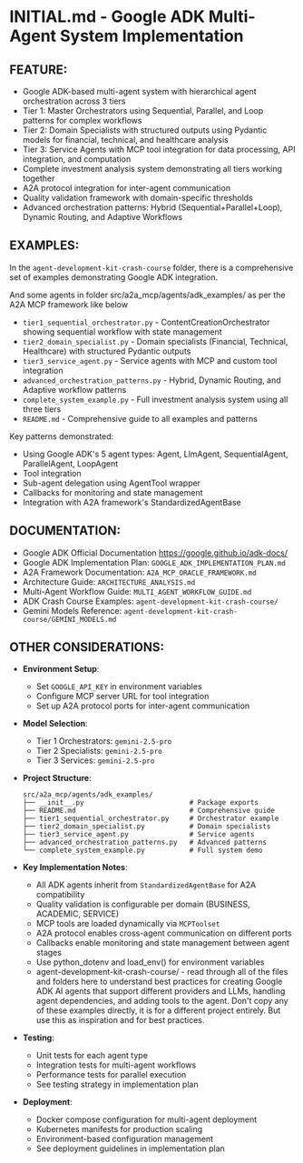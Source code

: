 # INITIAL.md - Google ADK Multi-Agent System Implementation

## FEATURE:

- Google ADK-based multi-agent system with hierarchical agent orchestration across 3 tiers
- Tier 1: Master Orchestrators using Sequential, Parallel, and Loop patterns for complex workflows
- Tier 2: Domain Specialists with structured outputs using Pydantic models for financial, technical, and healthcare analysis
- Tier 3: Service Agents with MCP tool integration for data processing, API integration, and computation
- Complete investment analysis system demonstrating all tiers working together
- A2A protocol integration for inter-agent communication
- Quality validation framework with domain-specific thresholds
- Advanced orchestration patterns: Hybrid (Sequential+Parallel+Loop), Dynamic Routing, and Adaptive Workflows

## EXAMPLES:

In the `agent-development-kit-crash-course` folder, there is a comprehensive set of examples demonstrating Google ADK integration.

And some agents in folder src/a2a_mcp/agents/adk_examples/ as per the A2A MCP framework like below
- `tier1_sequential_orchestrator.py` - ContentCreationOrchestrator showing sequential workflow with state management
- `tier2_domain_specialist.py` - Domain specialists (Financial, Technical, Healthcare) with structured Pydantic outputs
- `tier3_service_agent.py` - Service agents with MCP and custom tool integration
- `advanced_orchestration_patterns.py` - Hybrid, Dynamic Routing, and Adaptive workflow patterns
- `complete_system_example.py` - Full investment analysis system using all three tiers
- `README.md` - Comprehensive guide to all examples and patterns

Key patterns demonstrated:
- Using Google ADK's 5 agent types: Agent, LlmAgent, SequentialAgent, ParallelAgent, LoopAgent
- Tool integration
- Sub-agent delegation using AgentTool wrapper
- Callbacks for monitoring and state management
- Integration with A2A framework's StandardizedAgentBase

## DOCUMENTATION:

- Google ADK Official Documentation https://google.github.io/adk-docs/
- Google ADK Implementation Plan: `GOOGLE_ADK_IMPLEMENTATION_PLAN.md`
- A2A Framework Documentation: `A2A_MCP_ORACLE_FRAMEWORK.md`
- Architecture Guide: `ARCHITECTURE_ANALYSIS.md`
- Multi-Agent Workflow Guide: `MULTI_AGENT_WORKFLOW_GUIDE.md`
- ADK Crash Course Examples: `agent-development-kit-crash-course/`
- Gemini Models Reference: `agent-development-kit-crash-course/GEMINI_MODELS.md`

## OTHER CONSIDERATIONS:

- **Environment Setup**: 
  - Set `GOOGLE_API_KEY` in environment variables
  - Configure MCP server URL for tool integration
  - Set up A2A protocol ports for inter-agent communication

- **Model Selection**:
  - Tier 1 Orchestrators: `gemini-2.5-pro`
  - Tier 2 Specialists: `gemini-2.5-pro`
  - Tier 3 Services: `gemini-2.5-pro`

- **Project Structure**:
  ```
  src/a2a_mcp/agents/adk_examples/
  ├── __init__.py                          # Package exports
  ├── README.md                            # Comprehensive guide
  ├── tier1_sequential_orchestrator.py     # Orchestrator example
  ├── tier2_domain_specialist.py           # Domain specialists
  ├── tier3_service_agent.py               # Service agents
  ├── advanced_orchestration_patterns.py   # Advanced patterns
  └── complete_system_example.py           # Full system demo
  ```

- **Key Implementation Notes**:
  - All ADK agents inherit from `StandardizedAgentBase` for A2A compatibility
  - Quality validation is configurable per domain (BUSINESS, ACADEMIC, SERVICE)
  - MCP tools are loaded dynamically via `MCPToolset`
  - A2A protocol enables cross-agent communication on different ports
  - Callbacks enable monitoring and state management between agent stages
  - Use python_dotenv and load_env() for environment variables
  - agent-development-kit-crash-course/ - read through all of the files and folders here to understand best practices for creating Google ADK AI agents that support different providers and LLMs, handling agent dependencies, and adding tools to the agent.
Don't copy any of these examples directly, it is for a different project entirely. But use this as inspiration and for best practices.

- **Testing**:
  - Unit tests for each agent type
  - Integration tests for multi-agent workflows
  - Performance tests for parallel execution
  - See testing strategy in implementation plan

- **Deployment**:
  - Docker compose configuration for multi-agent deployment
  - Kubernetes manifests for production scaling
  - Environment-based configuration management
  - See deployment guidelines in implementation plan
